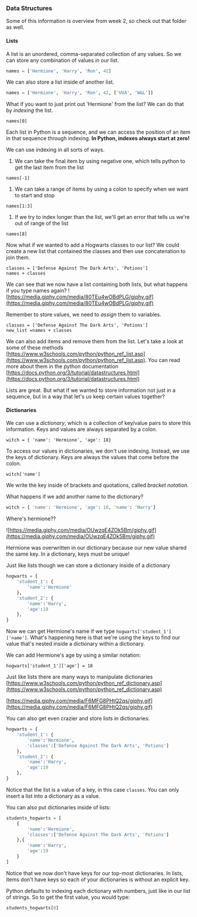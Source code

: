 ### Data Structures
Some of this information is overview from week 2, so check out that folder as well.

#### Lists

A list is an unordered, comma-separated collection of any values. So we can store any combination of values in our list.
```python
names = ['Hermione', 'Harry', 'Ron', 42]
```
We can also store a list inside of another list.
```python
names = ['Hermione', 'Harry', 'Ron', 42, ['UVA', 'W&L']]
```
What if you want to just print out 'Hermione' from the list? We can do that by *indexing* the list. 
```python3
names[0]
```
Each list in Python is a sequence, and we can access the position of an item in that sequence through indexing. **In Python, indexes always start at zero!**

We can use indexing in all sorts of ways.
1. We can take the final item by using negative one, which tells python to get the last item from the list
```python3
names[-1]
```
1. We can take a range of items by using a colon to specify when we want to start and stop
```python3
names[1:3]
```
1. If we try to index longer than the list, we'll get an error that tells us we're out of range of the list
```python3
names[8]
```

Now what if we wanted to add a Hogwarts classes to our list? We could create a new list that contained the classes and then use concatenation to join them.
```python3
classes = ['Defense Against The Dark Arts', 'Potions']
names + classes
```
We can see that we now have a list containing both lists, but what happens if you type names again?
![https://media.giphy.com/media/80TEu4wOBdPLG/giphy.gif](https://media.giphy.com/media/80TEu4wOBdPLG/giphy.gif)

Remember to store values, we need to *assign* them to variables.
```python3
classes = ['Defense Against The Dark Arts', 'Potions']
new_list =names + classes
```

We can also add items and remove them from the list. Let's take a look at some of these methods [https://www.w3schools.com/python/python_ref_list.asp](https://www.w3schools.com/python/python_ref_list.asp). You can read more about them in the python documentation [https://docs.python.org/3/tutorial/datastructures.html](https://docs.python.org/3/tutorial/datastructures.html)

Lists are great. But what if we wanted to store information not just in a sequence, but in a way that let's us keep certain values together?

#### Dictionaries
We can use a *dictionary*, which is a collection of key/value pairs to store this information. Keys and values are always separated by a colon.

```python3
witch = { 'name': 'Hermione', 'age': 18}
```
To access our values in dictionaries, we don't use indexing. Instead, we use the keys of dictionary. Keys are always the values that come before the colon.
```python3
witch['name']
```
We write the key inside of brackets and quotations, called *bracket notation*. 

What happens if we add another name to the dictionary?
```python
witch = { 'name': 'Hermione', 'age': 18, 'name': 'Harry'}
```
Where's hermione??

![https://media.giphy.com/media/OUwzqE4ZOk5Bm/giphy.gif](https://media.giphy.com/media/OUwzqE4ZOk5Bm/giphy.gif)

Hermione was overwritten in our dictionary because our new value shared the same key. In a dictionary, keys must be unique!

Just like lists though we can store a dictionary inside of a dictionary
```python
hogwarts = {
    'student_1': {
        'name':'Hermione'
    },
    'student_2': {
        'name':'Harry',
        'age':19
    },
}
```
Now we can get Hermione's name if we type `hogwarts['student_1']['name']`. What's happening here is that we're using the keys to find our value that's nested inside a dictionary within a dictionary.

We can add Hermione's age by using a similar notation:
```python3
hogwarts['student_1']['age'] = 18
```
Just like lists there are many ways to manipulate dictionaries
[https://www.w3schools.com/python/python_ref_dictionary.asp](https://www.w3schools.com/python/python_ref_dictionary.asp)


[https://media.giphy.com/media/F6MFG8PHtQ2qs/giphy.gif](https://media.giphy.com/media/F6MFG8PHtQ2qs/giphy.gif)

You can also get even crazier and store lists in dictionaries:
```python
hogwarts = {
    'student_1': {
        'name':'Hermione',
        'classes':['Defense Against The Dark Arts', 'Potions']
    },
    'student_2': {
        'name':'Harry',
        'age':19
    },
}
```
Notice that the list is a value of a key, in this case `classes`. You can only insert a list into a dictionary as a value.

You can also put dictionaries inside of lists:
```python
students_hogwarts = [
    {
        'name':'Hermione',
        'classes':['Defense Against The Dark Arts', 'Potions']
    },{
        'name':'Harry',
        'age':19
    }
]
```
Notice that we now don't have keys for our top-most dictionaries. In lists, items don't have keys so each of your dictionaries is without an explicit key.

Python defaults to indexing each dictionary with numbers, just like in our list of strings. So to get the first value, you would type:
```python
students_hogwarts[0]
```
